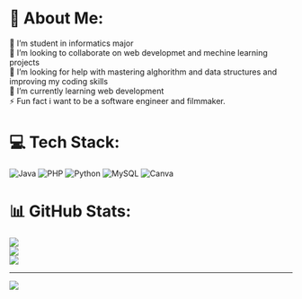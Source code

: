 # 💫 About Me:
🔭 I’m student in informatics major<br>👯 I’m looking to collaborate on web developmet and mechine learning projects<br>🤝 I’m looking for help with mastering alghorithm and data structures and improving my coding skills<br>🌱 I’m currently learning web development<br>⚡ Fun fact i want to be a software engineer and filmmaker.


# 💻 Tech Stack:
![Java](https://img.shields.io/badge/java-%23ED8B00.svg?style=for-the-badge&logo=openjdk&logoColor=white) ![PHP](https://img.shields.io/badge/php-%23777BB4.svg?style=for-the-badge&logo=php&logoColor=white) ![Python](https://img.shields.io/badge/python-3670A0?style=for-the-badge&logo=python&logoColor=ffdd54) ![MySQL](https://img.shields.io/badge/mysql-4479A1.svg?style=for-the-badge&logo=mysql&logoColor=white) ![Canva](https://img.shields.io/badge/Canva-%2300C4CC.svg?style=for-the-badge&logo=Canva&logoColor=white)
# 📊 GitHub Stats:
![](https://github-readme-stats.vercel.app/api?username=KinanthiHasnaS&theme=dark&hide_border=false&include_all_commits=true&count_private=true)<br/>
![](https://nirzak-streak-stats.vercel.app/?user=KinanthiHasnaS&theme=dark&hide_border=false)<br/>
![](https://github-readme-stats.vercel.app/api/top-langs/?username=KinanthiHasnaS&theme=dark&hide_border=false&include_all_commits=true&count_private=true&layout=compact)

---
[![](https://visitcount.itsvg.in/api?id=KinanthiHasnaS&icon=0&color=0)](https://visitcount.itsvg.in)

<!-- Proudly created with GPRM ( https://gprm.itsvg.in ) -->
